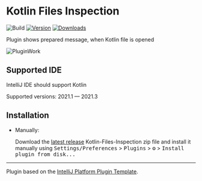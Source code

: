 # Kotlin Files Inspection

![Build](https://github.com/KaperD/Kotlin-Files-Inspection/workflows/Build/badge.svg)
[![Version](https://img.shields.io/jetbrains/plugin/v/PLUGIN_ID.svg)](https://plugins.jetbrains.com/plugin/PLUGIN_ID)
[![Downloads](https://img.shields.io/jetbrains/plugin/d/PLUGIN_ID.svg)](https://plugins.jetbrains.com/plugin/PLUGIN_ID)

<!-- Plugin description -->
Plugin shows prepared message, when Kotlin file is opened
<!-- Plugin description end -->
![PluginWork](images/PluginWork.gif)

## Supported IDE
IntelliJ IDE should support Kotlin

Supported versions: 2021.1 — 2021.3

## Installation
  
- Manually:

  Download the [latest release](https://github.com/KaperD/Kotlin-Files-Inspection/releases/latest)  Kotlin-Files-Inspection zip file and install it manually using
  <kbd>Settings/Preferences</kbd> > <kbd>Plugins</kbd> > <kbd>⚙️</kbd> > <kbd>Install plugin from disk...</kbd>


---
Plugin based on the [IntelliJ Platform Plugin Template][template].

[template]: https://github.com/JetBrains/intellij-platform-plugin-template
